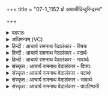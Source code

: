+++
title = "07-1_1152 प्रो अयासीदिन्दुरिन्द्रस्य"

+++
<details><summary>पदपाठः</summary>

प्र꣡। उ꣣। अयासीत्। इ꣡न्दुः।꣢꣯ इ꣡न्द्र꣢꣯स्य। नि꣣ष्कृत꣡म्। निः꣣। कृत꣢म्। स꣡खा꣢꣯। स। खा꣣। स꣡ख्युः꣢꣯। स। ख्युः꣣। न꣢। प्र। मि꣣नाति। संगि꣡र꣢म्। स꣣म्। गि꣡र꣢꣯म्। म꣡र्यः꣢꣯। इ꣣व। युवति꣡भिः꣢। सम्। अ꣣र्षति। सो꣡मः꣢꣯। क꣣ल꣡शे꣢। श꣣त꣡या꣢म्ना। श꣣त꣢। या꣣म्ना। पथा꣢। ११५२। १
</details>

<details><summary>अधिमन्त्रम् (VC)</summary>

- पवमानः सोमः
- सिकता निवावरी
- जगती
- निषादः
</details>

<details><summary>हिन्दी : आचार्य रामनाथ वेदालंकार - विषयः</summary>

प्रथम ऋचा की व्याख्या पूर्वार्चिक में ५५७ क्रमाङ्क पर जीवात्मा और परमात्मा की मित्रता के विषय में हो चुकी है। यहाँ सोम ओषधि के रस का विषय वर्णित करते हैं।
</details>

<details><summary>हिन्दी : आचार्य रामनाथ वेदालंकार - पदार्थः</summary>

पदार्थान्वय -  (इन्दुः) सोम ओषधि का रस (इन्द्रस्य) यजमान के (निष्कृतम्) घर में (प्र उ अयासीत्) पहुँचता है। (सखा) मित्रतुल्य सोमरस (सख्युः) अपने मित्र यजमान के (संगिरम्) यज्ञ को (न प्रमिनाति) भङ्ग नहीं करता, प्रत्युत सिद्ध करता है। (सोमः) सोमरस (शतयामना पथा) दशापवित्र नामक छन्नी के सौ छिद्रोंवाले मार्ग से छनकर (कलशे) द्रोणकलश में (समर्षति) जल की लहरियों के साथ मिलता है, (मर्यः इव युवतिभिः) जैसे मनुष्य घर की युवतियों के साथ (समर्षति) मिलता अर्थात् यथायोग्य व्यवहार करता है ॥१॥ यहाँ उपमालङ्कार है ॥१॥
</details>

<details><summary>हिन्दी : आचार्य रामनाथ वेदालंकार - भावार्थः</summary>

भावार्थ -  जैसे सोम ओषधि का रस सोमयाग को सिद्ध करता है,वैसे ही मनुष्यों को व्यवहार-यज्ञ और उपासना-यज्ञ सिद्ध करना चाहिए ॥१॥
</details>

<details><summary>संस्कृत : आचार्य रामनाथ वेदालंकार - विषयः</summary>

तत्र प्रथमा ऋक् पूर्वार्चिके ५५७ क्रमाङ्के जीवात्मपरमात्मनोर्मैत्रीविषये व्याख्याता। अत्र सोमौषधिरसविषये व्याख्यायते।
</details>

<details><summary>संस्कृत : आचार्य रामनाथ वेदालंकार - पदार्थः</summary>

पदार्थान्वय -  (इन्दुः) सोमौषधिरसः (इन्द्रस्य) यजमानस्य [यजमानो वै स्वे यज्ञ इन्द्रः। श० ८।५।३।८।] (निष्कृतम्) गृहम् (प्र उ अयासीत्) प्रगच्छति। (सखा) मित्रभूतः सोमरसः (सख्युः) मित्रस्य यजमानस्य (संगिरम्) यज्ञम् (न प्रमिनाति) न भनक्ति, प्रत्युत साध्नोति। (सोमः) सोमरसः (शतयामना पथा) दशापवित्रस्य शतच्छिद्रेण मार्गेण (कलशे) द्रोणकलशे, (समर्षति) अद्भिः संगच्छते, कथमिव ? (मर्यः इव युवतिभिः) यथा मनुष्यः गृहे तरुणीभिः (समर्षति) यथायोग्यं व्यवहरति ॥१॥ अत्रोपमालङ्कारः ॥१॥
</details>

<details><summary>संस्कृत : आचार्य रामनाथ वेदालंकार - भावार्थः</summary>

भावार्थ -  यथा सोमौषधिरसः सोमयागं साधयति तथैव मनुष्यैर्व्यवहारयज्ञ उपासनायज्ञश्च संसाधनीयः ॥१॥
</details>

<details><summary>संस्कृत : आचार्य रामनाथ वेदालंकार - पादटिप्पनी</summary>

टिप्पनी -   १.ऋ० ९।८६।१६,अथ० १८।४।६० उभयत्र ‘श॒तया॑मना’इति पाठः। साम० ५५७।
</details>